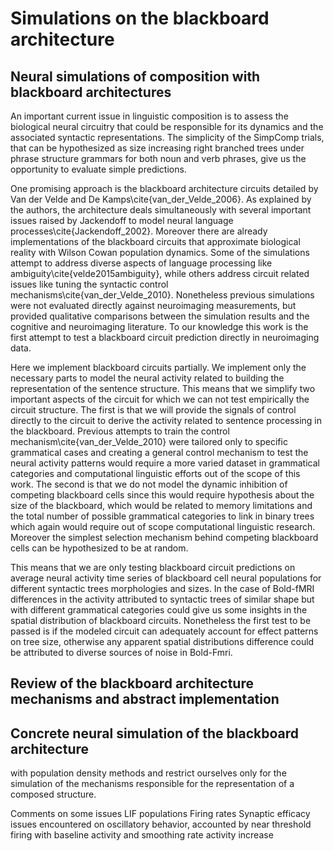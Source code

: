 # Simulations on the blackboard architecture

## Neural simulations of composition with blackboard architectures

An important current issue in linguistic composition is to assess the biological neural circuitry that could be responsible for its dynamics and the associated syntactic representations. The simplicity of the SimpComp trials, that can be hypothesized as size increasing right branched trees under phrase structure grammars for both noun and verb phrases, give us the opportunity to evaluate simple predictions.

One promising approach is the blackboard architecture circuits detailed by Van der Velde and De Kamps\cite{van_der_Velde_2006}. As explained by the authors, the architecture deals simultaneously with several important issues raised by Jackendoff to model neural language processes\cite{Jackendoff_2002}. Moreover there are already implementations of the blackboard circuits that approximate biological reality with Wilson Cowan population dynamics. Some of the simulations attempt to address diverse aspects of language processing like ambiguity\cite{velde2015ambiguity}, while others address circuit related issues like tuning the syntactic control mechanisms\cite{van_der_Velde_2010}. Nonetheless previous simulations were not evaluated directly against neuroimaging measurements, but provided qualitative comparisons between the simulation results and the cognitive and neuroimaging literature. To our knowledge this work is the first attempt to test a blackboard circuit prediction directly in neuroimaging data.

Here we implement blackboard circuits partially. We implement only the necessary parts to model the neural activity related to building the representation of the sentence structure. This means that we simplify two important aspects of the circuit for which we can not test empirically the circuit structure. The first is that we will provide the signals of control directly to the circuit to derive the activity related to sentence processing in the blackboard. Previous attempts to train the control mechanism\cite{van_der_Velde_2010} were tailored only to specific grammatical cases and creating a general control mechanism to test the neural activity patterns would require a more varied dataset in grammatical categories and computational linguistic efforts out of the scope of this work. The second is that we do not model the dynamic inhibition of competing blackboard cells since this would require hypothesis about the size of the blackboard, which would be related to memory limitations and the total number of possible grammatical categories to link in binary trees which again would require out of scope computational linguistic research. Moreover the simplest selection mechanism behind competing blackboard cells can be hypothesized to be at random.

This means that we are only testing blackboard circuit predictions on average neural activity time series of blackboard cell neural populations for different syntactic trees morphologies and sizes. In the case of Bold-fMRI differences in the activity attributed to syntactic trees of similar shape but with different grammatical categories could give us some insights in the spatial distribution of blackboard circuits. Nonetheless the first test to be passed is if the modeled circuit can adequately account for effect patterns on tree size, otherwise any apparent spatial distributions difference could be attributed to diverse sources of noise in Bold-Fmri.

## Review of the blackboard architecture mechanisms and abstract implementation


## Concrete neural simulation of the blackboard architecture

with population density methods and restrict ourselves only for the simulation of the mechanisms responsible for the representation of a composed structure.

Comments on some issues
LIF populations
Firing rates
Synaptic efficacy
issues encountered on oscillatory behavior, accounted by near threshold firing with baseline activity and smoothing rate activity increase





